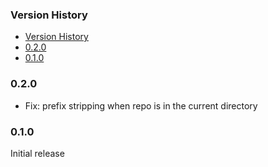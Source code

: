 ### Version History

[TOC]: # " "

- [Version History](#version-history)
- [0.2.0](#020)
- [0.1.0](#010)


### 0.2.0

* Fix: prefix stripping when repo is in the current directory

### 0.1.0

Initial release
